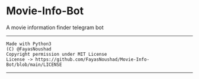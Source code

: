 # Movie-Info-Bot

A movie information finder telegram bot

---

```
Made with Python3
(C) @FayasNoushad
Copyright permission under MIT License
License -> https://github.com/FayasNoushad/Movie-Info-Bot/blob/main/LICENSE
```

---
